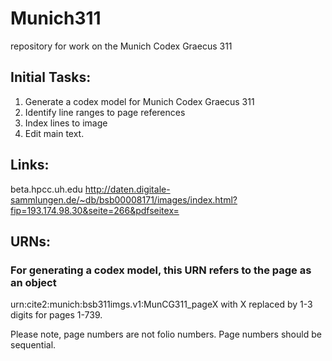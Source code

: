 # Munich311
repository for work on the Munich Codex Graecus 311

## Initial Tasks:
1. Generate a codex model for Munich Codex Graecus 311
2. Identify line ranges to page references
3. Index lines to image
4. Edit main text. 

## Links:
beta.hpcc.uh.edu 
http://daten.digitale-sammlungen.de/~db/bsb00008171/images/index.html?fip=193.174.98.30&seite=266&pdfseitex=

## URNs:
### For generating a codex model, this URN refers to the page as an object
urn:cite2:munich:bsb311imgs.v1:MunCG311_pageX with X replaced by 1-3 digits for pages 1-739.

Please note, page numbers are not folio numbers. Page numbers should be sequential. 
